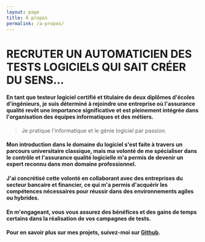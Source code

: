```yaml
---
layout: page
title: À propos
permalink: /a-propos/
---
```


# RECRUTER UN AUTOMATICIEN DES TESTS LOGICIELS QUI SAIT CRÉER DU SENS...

#### En tant que testeur logiciel certifié et titulaire de deux diplômes d'écoles d'ingénieurs, je suis déterminé à rejoindre une entreprise où l'assurance qualité revêt une importance significative et est pleinement intégrée dans l'organisation des équipes informatiques et des métiers.

> Je pratique l'informatique et le génie logiciel par passion.

#### Mon introduction dans le domaine du logiciel s'est faite à travers un parcours universitaire classique, mais ma volonté de me spécialiser dans le contrôle et l'assurance qualité logicielle m'a permis de devenir un expert reconnu dans mon domaine professionnel.

#### J'ai concrétisé cette volonté en collaborant avec des entreprises du secteur bancaire et financier, ce qui m'a permis d'acquérir les compétences nécessaires pour réussir dans des environnements agiles ou hybrides.

#### En m'engageant, vous vous assurez des bénéfices et des gains de temps certains dans la réalisation de vos campagnes de tests.

#### Pour en savoir plus sur mes projets, suivez-moi sur [Github](https://github.com/iamrdb2f).